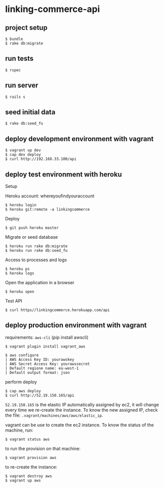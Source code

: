 # linking-commerce-api

## project setup

```
$ bundle
$ rake db:migrate
```

## run tests

```
$ rspec
```

## run server

```
$ rails s
```

## seed initial data

```
$ rake db:seed_fu
```

## deploy development environment with vagrant

```
$ vagrant up dev
$ cap dev deploy
$ curl http://192.168.33.100/api
```

## deploy test environment with heroku

Setup

Heroku account: whereyoufindyouraccount

```
$ heroku login
$ heroku git:remote -a linkingcommerce
```

Deploy

```
$ git push heroku master
```

Migrate or seed database

```
$ heroku run rake db:migrate
$ heroku run rake db:seed_fu
```

Access to processes and logs

```
$ heroku ps
$ heroku logs
```

Open the application in a browser

```
$ heroku open
```

Test API

```
$ curl https//linkingcommerce.herokuapp.com/api
```

## deploy production environment with vagrant

requirements: `aws-cli` (pip install awscli)

```
$ vagrant plugin install vagrant_aws
```

```
$ aws configure
| AWS Access Key ID: yourawskey
| AWS Secret Access Key: yourawssecret
| Default regione name: eu-west-1
| Default output format: json

```

perform deploy

```
$ cap aws deploy
$ curl http://52.19.150.165/api
```

`52.19.150.165` is the elastic IP automatically assigned by ec2, it
will change every time we re-create the instance. To know the new
assigned IP, check the file: `.vagrant/machines/aws/aws/elastic_ip`.

vagrant can be use to create the ec2 instance. To know the status of
the machine, run:

```
$ vagrant status aws
```

to run the provision on that machine:

```
$ vagrant provision aws
```

to re-create the instance:

```
$ vagrant destroy aws
$ vagrant up aws
```
